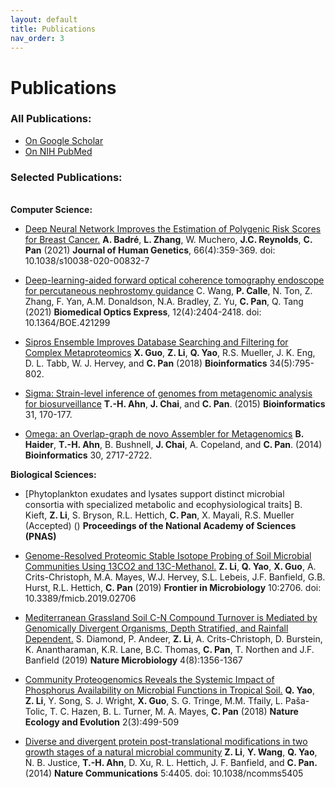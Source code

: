 ```yaml
---
layout: default
title: Publications
nav_order: 3
---
```

# Publications

### **All Publications:**
- [On Google Scholar](https://scholar.google.com/citations?hl=en&user=m2ORdeYAAAAJ&view_op=list_works&sortby=pubdate)
- [On NIH PubMed](https://pubmed.ncbi.nlm.nih.gov/?term=Chongle+Pan+%5BAuthor%5D&sort=date)
  
### **Selected Publications:**
\
**Computer Science:**

- [Deep Neural Network Improves the Estimation of Polygenic Risk Scores for Breast Cancer.](https://www.nature.com/articles/s10038-020-00832-7) **A. Badré**, **L. Zhang**, W. Muchero, **J.C. Reynolds**, **C. Pan** (2021) **Journal of Human Genetics**, 66(4):359-369. doi: 10.1038/s10038-020-00832-7

- [Deep-learning-aided forward optical coherence tomography endoscope for percutaneous nephrostomy guidance](https://www.osapublishing.org/boe/fulltext.cfm?uri=boe-12-4-2404&id=449681) C. Wang, **P. Calle**, N. Ton, Z. Zhang, F. Yan, A.M. Donaldson, N.A. Bradley, Z. Yu, **C. Pan**, Q. Tang (2021)  **Biomedical Optics Express**, 12(4):2404-2418. doi: 10.1364/BOE.421299

- [Sipros Ensemble Improves Database Searching and Filtering for Complex Metaproteomics](https://academic.oup.com/bioinformatics/article/34/5/795/4209993) **X. Guo**, **Z. Li**, **Q. Yao**, R.S. Mueller, J. K. Eng, D. L. Tabb, W. J. Hervey, and **C. Pan** (2018) **Bioinformatics** 34(5):795-802.

- [Sigma: Strain-level inference of genomes from metagenomic analysis for biosurveillance](https://academic.oup.com/bioinformatics/article-lookup/doi/10.1093/bioinformatics/btu641) **T.-H. Ahn**, **J. Chai**, and **C. Pan**. (2015)  **Bioinformatics** 31, 170-177.

- [Omega: an Overlap-graph de novo Assembler for Metagenomics](https://academic.oup.com/bioinformatics/article-lookup/doi/10.1093/bioinformatics/btu395) **B. Haider**, **T.-H. Ahn**, B. Bushnell, **J. Chai**, A. Copeland, and **C. Pan**. (2014) **Bioinformatics** 30, 2717-2722.
  
**Biological Sciences:**
    
  
- [Phytoplankton exudates and lysates support distinct microbial consortia with specialized metabolic and ecophysiological traits] B. Kieft, **Z. Li**, S. Bryson, R.L. Hettich, **C. Pan**, X. Mayali, R.S. Mueller (Accepted) () **Proceedings of the National Academy of Sciences (PNAS)** 

- [Genome-Resolved Proteomic Stable Isotope Probing of Soil Microbial Communities Using 13CO2 and 13C-Methanol.](https://www.frontiersin.org/articles/10.3389/fmicb.2019.02706/full) **Z. Li**, **Q. Yao**, **X. Guo**, A. Crits-Christoph, M.A. Mayes, W.J. Hervey, S.L. Lebeis, J.F. Banfield, G.B. Hurst, R.L. Hettich, **C. Pan** (2019) **Frontier in Microbiology** 10:2706. doi: 10.3389/fmicb.2019.02706

- [Mediterranean Grassland Soil C-N Compound Turnover is Mediated by Genomically Divergent Organisms, Depth Stratified, and Rainfall Dependent.](https://www.nature.com/articles/s41564-019-0449-y) S. Diamond, P. Andeer, **Z. Li**, A. Crits-Christoph, D. Burstein, K. Anantharaman, K.R. Lane, B.C. Thomas, **C. Pan**, T. Northen and J.F. Banfield (2019) **Nature Microbiology** 4(8):1356-1367

- [Community Proteogenomics Reveals the Systemic Impact of Phosphorus Availability on Microbial Functions in Tropical Soil.](https://www.nature.com/articles/s41559-017-0463-5) **Q. Yao**, **Z. Li**, Y. Song, S. J. Wright, **X. Guo**, S. G. Tringe, M.M. Tfaily, L. Paša-Tolic, T. C. Hazen, B. L. Turner, M. A. Mayes, **C. Pan** (2018) **Nature Ecology and Evolution** 2(3):499-509

- [Diverse and divergent protein post-translational modifications in two growth stages of a natural microbial community](https://www.nature.com/articles/ncomms5405) **Z. Li**, **Y. Wang**, **Q. Yao**, N. B. Justice, **T.-H. Ahn**, D. Xu, R. L. Hettich, J. F. Banfield, and **C. Pan.** (2014)  **Nature Communications** 5:4405. doi: 10.1038/ncomms5405

